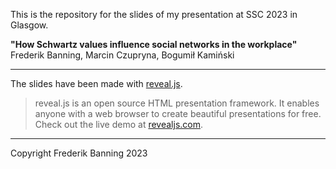 This is the repository for the slides of my presentation at SSC 2023 in Glasgow.

**"How Schwartz values influence social networks in the workplace"**  
Frederik Banning, Marcin Czupryna, Bogumił Kamiński

---

The slides have been made with [reveal.js](https://revealjs.com/).

> reveal.js is an open source HTML presentation framework. It enables anyone with a web browser to create beautiful presentations for free. Check out the live demo at [revealjs.com](https://revealjs.com/).

---

Copyright Frederik Banning 2023
